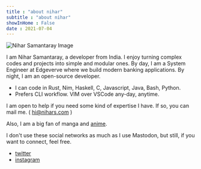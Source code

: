 ```yaml
---
title : "about nihar"
subtitle : "about nihar"
showInHome : False
date : 2021-07-04
---
```


<img src="/nihar.webp" alt="Nihar Samantaray Image">


I am Nihar Samantaray, a developer from India.
I enjoy turning complex codes and projects into simple and modular ones.
By day, I am a System Engineer at Edgeverve where we build modern banking applications. By night, I am an open-source developer.

* I can code in Rust, Nim, Haskell, C, Javascript, Java, Bash, Python.
* Prefers CLI workflow. VIM over VSCode any-day, anytime.

I am open to help if you need some kind of expertise I have.
If so, you can mail me. ( [hi@nihars.com](mailto:hi@nihars.com) )  


Also, I am a big fan of manga and [anime](/anime).

I don't use these social networks as much as I use Mastodon, but still, if you want to connect, feel free.

* [twitter](https://twitter.com/niharokz)
* [instagram](https://www.instagram.com/nihar.page)
